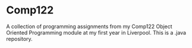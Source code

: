 # Comp122
A collection of programming assignments from my Comp122 Object Oriented Programming module at my first year in Liverpool.
This is a .java repository.
